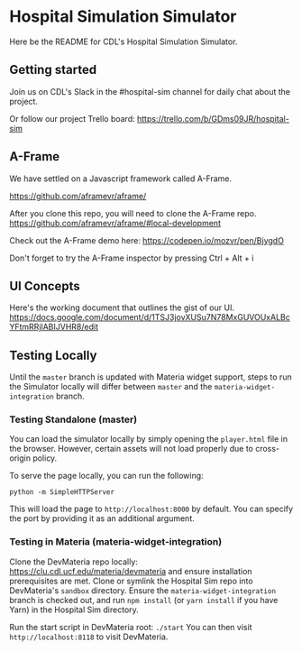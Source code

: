# Hospital Simulation Simulator

Here be the README for CDL's Hospital Simulation Simulator.

## Getting started
Join us on CDL's Slack in the #hospital-sim channel for daily chat about the project.

Or follow our project Trello board: https://trello.com/b/GDms09JR/hospital-sim

## A-Frame
We have settled on a Javascript framework called A-Frame.

https://github.com/aframevr/aframe/

After you clone this repo, you will need to clone the A-Frame repo.
https://github.com/aframevr/aframe/#local-development

Check out the A-Frame demo here: https://codepen.io/mozvr/pen/BjygdO

Don't forget to try the A-Frame inspector by pressing Ctrl + Alt + i

## UI Concepts
Here's the working document that outlines the gist of our UI.
https://docs.google.com/document/d/1TSJ3jovXUSu7N78MxGUVOUxALBcYFtmRRjlABIJVHR8/edit


## Testing Locally
Until the `master` branch is updated with Materia widget support, steps to run the Simulator locally will differ between `master` and the `materia-widget-integration` branch.

### Testing Standalone (master)
You can load the simulator locally by simply opening the `player.html` file in the browser. However, certain assets will not load properly due to cross-origin policy.

To serve the page locally, you can run the following:
```
python -m SimpleHTTPServer
```
This will load the page to `http://localhost:8000` by default. You can specify the port by providing it as an additional argument.

### Testing in Materia (materia-widget-integration)

Clone the DevMateria repo locally: https://clu.cdl.ucf.edu/materia/devmateria and ensure installation prerequisites are met. Clone or symlink the Hospital Sim repo into DevMateria's `sandbox` directory. Ensure the `materia-widget-integration` branch is checked out, and run `npm install` (or `yarn install` if you have Yarn) in the Hospital Sim directory.


Run the start script in DevMateria root: `./start` You can then visit `http://localhost:8118` to visit DevMateria.


